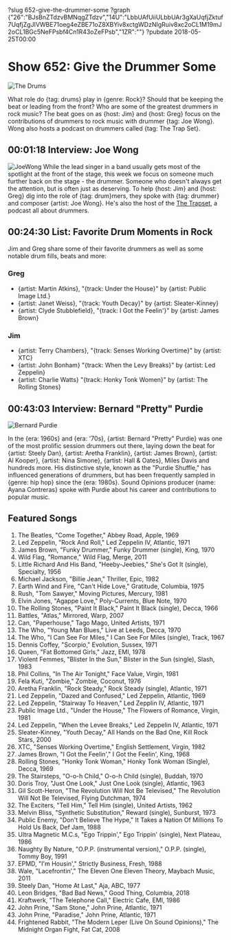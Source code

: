 ?slug 652-give-the-drummer-some
?graph {"26":"BJsBnZTdzvBMNqgZTdzv","14U":"LbbUAfUiiULbbUAr3gXaUqfjZktuf7UqfjZgJIVWBE71oeg4eZBE71oZ8XBYiv8xctgWDzNIgRuiv8xc2oCL1M19mJ2oCL1BGc5NeFPsbf4Cn1R43oZeFPsb","1ZR":""}
?pubdate 2018-05-25T00:00

# Show 652: Give the Drummer Some 
![The Drums](//static.soundopinions.org/images/2018/drums_1.jpg)

What role do {tag: drums} play in {genre: Rock}? Should that be keeping the beat or leading from the front? Who are some of the greatest drummers in rock music? The beat goes on as {host: Jim} and {host: Greg} focus on the contributions of drummers to rock music with drummer {tag: Joe Wong}. Wong also hosts a podcast on drummers called {tag: The Trap Set}.

## 00:01:18 Interview: Joe Wong
![JoeWong](https://s3.amazonaws.com/sound-images/images/2018/joe%20wong.jpeg)
While the lead singer in a band usually gets most of the spotlight at the front of the stage, this week we focus on someone much further back on the stage - the drummer. Someone who doesn't always get the attention, but is often just as deserving. To help {host: Jim} and {host: Greg} dig into the role of {tag: drum}mers, they spoke with {tag: drummer} and composer {artist: Joe Wong}. He's also the host of the [The Trapset](http://www.thetrapset.net/), a podcast all about drummers. 


## 00:24:30 List: Favorite Drum Moments in Rock

Jim and Greg share some of their favorite drummers as well as some notable drum fills, beats and more:

### Greg

- {artist: Martin Atkins}, "{track: Under the House}" by {artist: Public Image Ltd.}
- {artist: Janet Weiss}, "{track: Youth Decay}" by {artist: Sleater-Kinney}
- {artist: Clyde Stubblefield}, "{track: I Got the Feelin'}" by {artist: James Brown}

### Jim
- {artist: Terry Chambers}, "{track: Senses Working Overtime}" by {artist: XTC} 
- {artist: John Bonham} "{track: When the Levy Breaks}" by {artist: Led Zeppelin} 
- {artist: Charlie Watts} "{track: Honky Tonk Women}" by {artist: The Rolling Stones} 

## 00:43:03 Interview: Bernard "Pretty" Purdie

![Bernard Purdie](https://s3.amazonaws.com/sound-images/images/2017/soul%20drums%20-%20pretty%20purdie.jpg)

In the {era: 1960s} and {era: '70s}, {artist: Bernard "Pretty" Purdie} was one of the most prolific session drummers out there, laying down the beat for {artist: Steely Dan}, {artist: Aretha Franklin}, {artist: James Brown}, {artist: Al Kooper}, {artist: Nina Simone}, {artist: Hall & Oates}, Miles Davis and hundreds more. His distinctive style, known as the "Purdie Shuffle," has influenced generations of drummers, but has been frequently sampled in {genre: hip hop} since the {era: 1980s}. Sound Opinions producer {name: Ayana Contreras} spoke with Purdie about his career and contributions to popular music.


## Featured Songs

1. The Beatles, "Come Together," Abbey Road, Apple, 1969
1. Led Zeppelin, "Rock And Roll," Led Zeppelin IV, Atlantic, 1971
1. James Brown, "Funky Drummer," Funky Drummer (single), King, 1970
1. Wild Flag, "Romance," Wild Flag, Merge, 2011
1. Little Richard And His Band, "Heeby-Jeebies," She's Got It (single), Specialty, 1956
1. Michael Jackson, "Billie Jean," Thriller, Epic, 1982
1. Earth Wind and Fire, "Can't Hide Love," Gratitude, Columbia, 1975
1. Rush, "Tom Sawyer," Moving Pictures, Mercury, 1981
1. Elvin Jones, "Agappe Love," Poly-Currents, Blue Note, 1970
1. The Rolling Stones, "Paint It Black," Paint It Black (single), Decca, 1966
1. Battles, "Atlas," Mirrored, Warp, 2007
1. Can, "Paperhouse," Tago Mago, United Artists, 1971
1. The Who, "Young Man Blues," Live at Leeds, Decca, 1970
1. The Who, "I Can See For Miles," I Can See For Miles (single), Track, 1967
1. Dennis Coffey, "Scorpio," Evolution, Sussex, 1971
1. Queen, "Fat Bottomed Girls," Jazz, EMI, 1978
1. Violent Femmes, "Blister In the Sun," Blister in the Sun (single), Slash, 1983
1. Phil Collins, "In The Air Tonight," Face Value, Virgin, 1981
1. Fela Kuti, "Zombie," Zombie, Coconut, 1976
1. Aretha Franklin, "Rock Steady," Rock Steady (single), Atlantic, 1971
1. Led Zeppelin, "Dazed and Confused," Led Zeppelin, Atlantic, 1969
1. Led Zeppelin, "Stairway To Heaven," Led Zepplin IV, Atlantic, 1971
1. Public Image Ltd., "Under the House," The Flowers of Romance, Virgin, 1981
1. Led Zeppelin, "When the Levee Breaks," Led Zeppelin IV, Atlantic, 1971
1. Sleater-Kinney, "Youth Decay," All Hands on the Bad One, Kill Rock Stars, 2000
1. XTC, "Senses Working Overtime," English Settlement, Virgin, 1982
1. James Brown, "I Got the Feelin'," I Got the Feelin', King, 1968
1. Rolling Stones, "Honky Tonk Woman," Honky Tonk Woman (Single), Decca, 1969
1. The Stairsteps, "O-o-h Child," O-o-h Child (single), Buddah, 1970
1. Doris Troy, "Just One Look," Just One Look (single), Atlantic, 1963
1. Gil Scott-Heron, "The Revolution Will Not Be Televised," The Revolution Will Not Be Televised, Flying Dutchman, 1974
1. The Exciters, "Tell Him," Tell Him (single), United Artists, 1962
1. Melvin Bliss, "Synthetic Substitution," Reward (single), Sunburst, 1973
1. Public Enemy, "Don't Believe The Hype," It Takes a Nation Of Millions To Hold Us Back, Def Jam, 1988
1. Ultra Magnetic M.C.s, "Ego Trippin'," Ego Trippin' (single), Next Plateau, 1986
1. Naughty By Nature, "O.P.P. (instrumental version)," O.P.P. (single), Tommy Boy, 1991
1. EPMD, "I'm Housin'," Strictly Business, Fresh, 1988
1. Wale, "Lacefrontin'," The Eleven One Eleven Theory, Maybach Music, 2011
1. Steely Dan, "Home At Last," Aja, ABC, 1977
1. Leon Bridges, "Bad Bad News," Good Thing, Columbia, 2018
1. Kraftwerk, "The Telephone Call," Electric Cafe, EMI, 1986
1. John Prine, "Sam Stone," John Prine, Atlantic, 1971
1. John Prine, "Paradise," John Prine, Atlantic, 1971
1. Frightened Rabbit, "The Modern Leper (Live On Sound Opinions)," The Midnight Organ Fight, Fat Cat, 2008